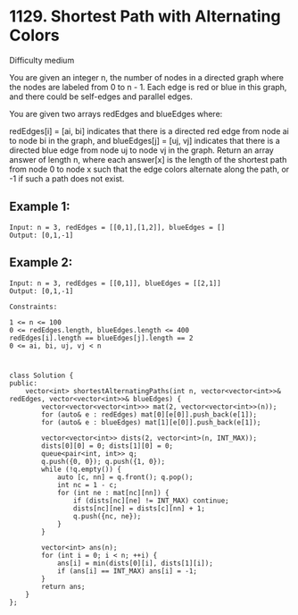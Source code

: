 # 1129. Shortest Path with Alternating Colors
Difficulty medium

You are given an integer n, the number of nodes in a directed graph where the nodes are labeled from 0 to n - 1. Each edge is red or blue in this graph, and there could be self-edges and parallel edges.

You are given two arrays redEdges and blueEdges where:

redEdges[i] = [ai, bi] indicates that there is a directed red edge from node ai to node bi in the graph, and
blueEdges[j] = [uj, vj] indicates that there is a directed blue edge from node uj to node vj in the graph.
Return an array answer of length n, where each answer[x] is the length of the shortest path from node 0 to node x such that the edge colors alternate along the path, or -1 if such a path does not exist.


## Example 1:
```
Input: n = 3, redEdges = [[0,1],[1,2]], blueEdges = []
Output: [0,1,-1]
```


## Example 2:
```
Input: n = 3, redEdges = [[0,1]], blueEdges = [[2,1]]
Output: [0,1,-1]
```


```
Constraints:

1 <= n <= 100
0 <= redEdges.length, blueEdges.length <= 400
redEdges[i].length == blueEdges[j].length == 2
0 <= ai, bi, uj, vj < n
```


#
```
class Solution {
public:
    vector<int> shortestAlternatingPaths(int n, vector<vector<int>>& redEdges, vector<vector<int>>& blueEdges) {
        vector<vector<vector<int>>> mat(2, vector<vector<int>>(n));
        for (auto& e : redEdges) mat[0][e[0]].push_back(e[1]);
        for (auto& e : blueEdges) mat[1][e[0]].push_back(e[1]);

        vector<vector<int>> dists(2, vector<int>(n, INT_MAX));
        dists[0][0] = 0; dists[1][0] = 0;
        queue<pair<int, int>> q;
        q.push({0, 0}); q.push({1, 0});
        while (!q.empty()) {
            auto [c, nn] = q.front(); q.pop();
            int nc = 1 - c;
            for (int ne : mat[nc][nn]) {
                if (dists[nc][ne] != INT_MAX) continue;
                dists[nc][ne] = dists[c][nn] + 1;
                q.push({nc, ne});
            }
        }
        
        vector<int> ans(n);
        for (int i = 0; i < n; ++i) {
            ans[i] = min(dists[0][i], dists[1][i]);
            if (ans[i] == INT_MAX) ans[i] = -1;
        }
        return ans;
    }
};
```